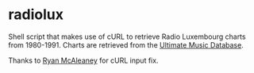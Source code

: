# radiolux
Shell script that makes use of cURL to retrieve Radio Luxembourg charts from 1980-1991.
Charts are retrieved from the [Ultimate Music Database](http://www.umdmusic.com).

Thanks to [Ryan McAleaney](https://github.com/maccamcmacca) for cURL input fix.
